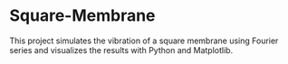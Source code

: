 # Square-Membrane
This project simulates the vibration of a square membrane using Fourier series and visualizes the results with Python and Matplotlib.
